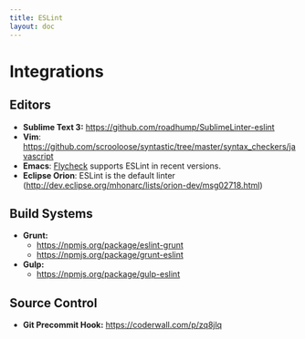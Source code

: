```yaml
---
title: ESLint
layout: doc
---
```

<!-- Note: No pull requests accepted for this file. See README.md in the root directory for details. -->
# Integrations

## Editors

* **Sublime Text 3:** https://github.com/roadhump/SublimeLinter-eslint
* **Vim**: https://github.com/scrooloose/syntastic/tree/master/syntax_checkers/javascript
* **Emacs**: [Flycheck](http://flycheck.readthedocs.org/en/latest/) supports ESLint in recent versions.
* **Eclipse Orion**: ESLint is the default linter (http://dev.eclipse.org/mhonarc/lists/orion-dev/msg02718.html)


## Build Systems

* **Grunt:**
    * https://npmjs.org/package/eslint-grunt
    * https://npmjs.org/package/grunt-eslint
* **Gulp:**
    * https://npmjs.org/package/gulp-eslint

## Source Control

* **Git Precommit Hook:** https://coderwall.com/p/zq8jlq
